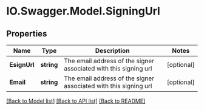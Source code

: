 # IO.Swagger.Model.SigningUrl
## Properties

Name | Type | Description | Notes
------------ | ------------- | ------------- | -------------
**EsignUrl** | **string** | The email address of the signer associated with this signing url | [optional] 
**Email** | **string** | The email address of the signer associated with this signing url | [optional] 

[[Back to Model list]](../README.md#documentation-for-models) [[Back to API list]](../README.md#documentation-for-api-endpoints) [[Back to README]](../README.md)

